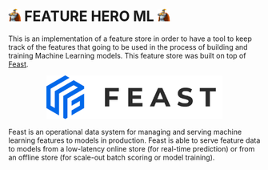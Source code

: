 # <img src="assets/imgs/superhero_logo.png" width="5%"/> **FEATURE HERO ML** <img src="assets/imgs/superhero_logo.png" width="5%"/>
This is an implementation of a feature store in order to have a tool to keep track of the features that going to be used in the process of building and training Machine Learning models. This feature store was built on top of [Feast](https://docs.feast.dev/).

<p align="center">
    <img src="assets/imgs/feast_logo.png" width="70%"/>
</p>

Feast is an operational data system for managing and serving machine learning features to models in production. Feast is able to serve feature data to models from a low-latency online store (for real-time prediction) or from an offline store (for scale-out batch scoring or model training).
